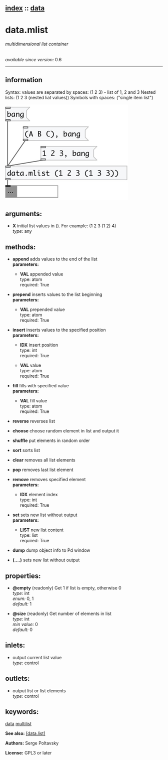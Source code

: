 [index](index.html) :: [data](category_data.html)
---

# data.mlist

###### multidimensional list container

*available since version:* 0.6

---


## information
Syntax: values are separated by spaces: (1 2 3) - list of 1, 2 and 3 Nested lists: (1 2 3 (nested liat values)) Symbols with spaces: (&#34;single item list&#34;)


[![example](../examples/img/data.mlist.jpg)](../examples/pd/data.mlist.pd)



## arguments:

* **X**
initial list values in (). For example: (1 2 3 (1 2) 4)<br>
_type:_ any<br>



## methods:

* **append**
adds values to the end of the list<br>
  __parameters:__
  - **VAL** appended value<br>
    type: atom <br>
    required: True <br>

* **prepend**
inserts values to the list beginning<br>
  __parameters:__
  - **VAL** prepended value<br>
    type: atom <br>
    required: True <br>

* **insert**
inserts values to the specified position<br>
  __parameters:__
  - **IDX** insert position<br>
    type: int <br>
    required: True <br>

  - **VAL** value<br>
    type: atom <br>
    required: True <br>

* **fill**
fills with specified value<br>
  __parameters:__
  - **VAL** fill value<br>
    type: atom <br>
    required: True <br>

* **reverse**
reverses list<br>

* **choose**
choose random element in list and output it<br>

* **shuffle**
put elements in random order<br>

* **sort**
sorts list<br>

* **clear**
removes all list elements<br>

* **pop**
removes last list element<br>

* **remove**
removes specified element<br>
  __parameters:__
  - **IDX** element index<br>
    type: int <br>
    required: True <br>

* **set**
sets new list without output<br>
  __parameters:__
  - **LIST** new list content<br>
    type: list <br>
    required: True <br>

* **dump**
dump object info to Pd window<br>

* **(....)**
sets new list without output<br>




## properties:

* **@empty** (readonly)
Get 1 if list is empty, otherwise 0<br>
_type:_ int<br>
_enum:_ 0, 1<br>
_default:_ 1<br>

* **@size** (readonly)
Get number of elements in list<br>
_type:_ int<br>
_min value:_ 0<br>
_default:_ 0<br>



## inlets:

* output current list value<br>
_type:_ control



## outlets:

* output list or list elements<br>
_type:_ control



## keywords:

[data](keywords/data.html)
[multilist](keywords/multilist.html)



**See also:**
[\[data.list\]](data.list.html)




**Authors:** Serge Poltavsky




**License:** GPL3 or later





